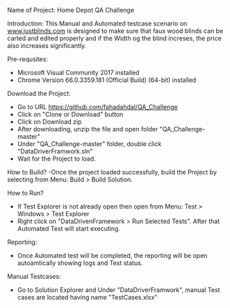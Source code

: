Name of Project: Home Depot QA Challenge

Introduction:
This Manual and Automated testcase scenario on www.justblinds.com is designed to make sure that faux wood blinds can be carted and edited properly and if the Width og the blind increses, the price also increases significantly.

Pre-requsites:
- Microsoft Visual Community 2017 installed
- Chrome Version 66.0.3359.181 (Official Build) (64-bit) installed

Download the Project:
- Go to URL https://github.com/fahadahdal/QA_Challenge
- Click on "Clone or Download" button
- Click on Download zip
- After downloading, unzip the file and open folder "QA_Challenge-master"
- Under "QA_Challenge-master" folder, double click "DataDriverFramwork.sln"
- Wait for the Project to load.

How to Build?
-Once the project loaded successfully, build the Project by selecting from Menu: Build > Build Solution.

How to Run?
- If Test Explorer is not already open then open from Menu: Test > Windows > Test Explorer
- Right click on "DataDrivenFramework > Run Selected Tests". After that Automated Test will start executing.

Reporting:
- Once Automated test will be completed, the reporting will be open autoamtically showing logs and Test status.

Manual Testcases:
- Go to Solution Explorer and Under "DataDriverFramwork", manual Test cases are located having name "TestCases.xlsx"






